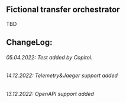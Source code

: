 Fictional transfer orchestrator
-

TBD


## ChangeLog:
###### 05.04.2022: Test added by Copitol.
###### 14.12.2022: Telemetry&Jaeger support added
###### 13.12.2022: OpenAPI support added
